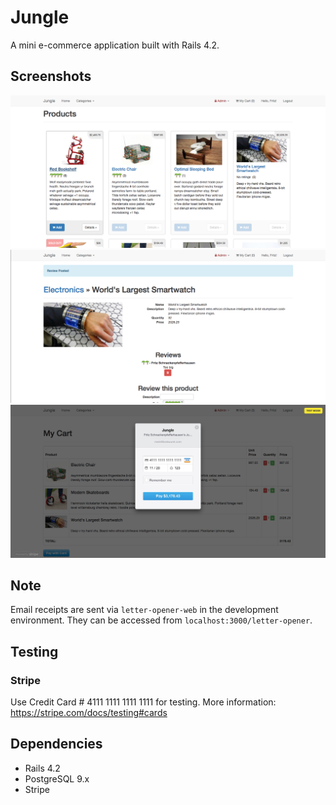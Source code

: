 # Jungle

A mini e-commerce application built with Rails 4.2.

## Screenshots

!["Index"](https://github.com/mstop4/jungle-rails/blob/master/doc/index.png)
!["Detail"](https://github.com/mstop4/jungle-rails/blob/master/doc/detail.png)
!["Stripe"](https://github.com/mstop4/jungle-rails/blob/master/doc/pay.png)

## Note

Email receipts are sent via `letter-opener-web` in the development environment. They can be accessed from `localhost:3000/letter-opener`.

## Testing

### Stripe
Use Credit Card # 4111 1111 1111 1111 for testing. More information: <https://stripe.com/docs/testing#cards>

## Dependencies

* Rails 4.2
* PostgreSQL 9.x
* Stripe
